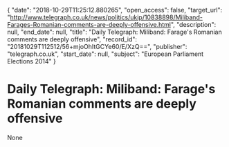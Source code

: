 {
  "date": "2018-10-29T11:25:12.880265", 
  "open_access": false, 
  "target_url": "http://www.telegraph.co.uk/news/politics/ukip/10838898/Miliband-Farages-Romanian-comments-are-deeply-offensive.html", 
  "description": null, 
  "end_date": null, 
  "title": "Daily Telegraph: Miliband: Farage's Romanian comments are deeply offensive", 
  "record_id": "20181029T112512/56+mjoOhItGCYe60/E/XzQ==", 
  "publisher": "telegraph.co.uk", 
  "start_date": null, 
  "subject": "European Parliament Elections 2014"
}

# Daily Telegraph: Miliband: Farage's Romanian comments are deeply offensive

None